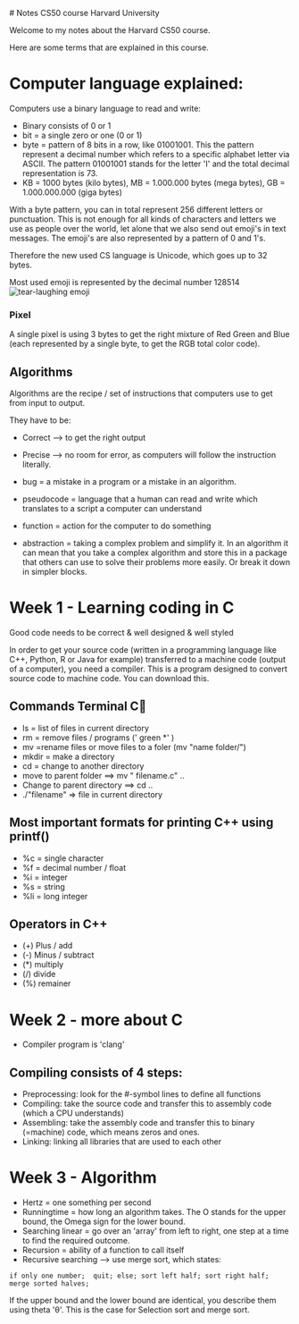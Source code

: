 ﻿﻿﻿﻿﻿﻿﻿# ﻿﻿﻿﻿﻿﻿﻿﻿﻿﻿﻿﻿﻿﻿Notes CS50 course Harvard University﻿Welcome to my notes about the Harvard CS50 course. Here are some terms that are explained in this course.  # Computer language explained:Computers use a binary language to read and write: - Binary consists of 0 or 1- bit = a single zero or one (0 or 1)- byte = pattern of 8 bits in a row, like 01001001. This the pattern represent a decimal number which refers to a specific alphabet letter via ASCII. The pattern 01001001 stands for the letter 'I' and the total decimal representation is 73. - KB = 1000 bytes (kilo bytes), MB = 1.000.000 bytes (mega bytes), GB = 1.000.000.000 (giga bytes)With a byte pattern, you can in total represent 256 different letters or punctuation. This is not enough for all kinds of characters and letters we use as people over the world, let alone that we also send out emoji's in text messages. The emoji's are also represented by a pattern of 0 and 1's. Therefore the new used CS language is Unicode, which goes up to 32 bytes. Most used emoji is represented by the decimal number 128514![tear-laughing emoji](https://i.pinimg.com/originals/c7/5d/52/c75d524d2bd561a23d5bf0cc2688ad48.png)### PixelA single pixel is using 3 bytes to get the right mixture of Red Green and Blue (each represented by a single byte, to get the RGB total color code).## AlgorithmsAlgorithms are the recipe / set of instructions that computers use to get from input to output. They have to be: - Correct --> to get the right output- Precise --> no room for error, as computers will follow the instruction literally.- bug = a mistake in a program  or a mistake in an algorithm. - pseudocode = language that a human can read and write which translates to a script a computer can understand- function = action for the computer to do something- abstraction = taking a complex problem and simplify it. In an algorithm it can mean that you take a complex algorithm and store this in a package that others can use to solve their problems more easily. Or break it down in simpler blocks.# Week 1 - Learning coding in CGood code needs to be correct & well designed & well styledIn order to get your source code (written in a programming language like C++, Python, R or Java for example) transferred to a machine code (output of a computer), you need a compiler. This is a program designed to convert source code to machine code. You can download this. ## Commands Terminal C- ls = list of files in current directory- rm = remove files / programs (' green *' ) - mv =rename files or move files to a foler (mv "name folder/")- mkdir = make a directory- cd = change to another directory- move to parent folder ==> mv " filename.c"  ..- Change to parent directory ==> cd ..- ./"filename"  => file in current directory## Most important formats for printing C++ using printf()- %c = single character- %f = decimal number / float- %i = integer- %s = string- %li = long integer## Operators in C++- (+)  Plus  / add- (-) Minus / subtract- (*) multiply- (/)  divide- (%) remainer# Week 2 - more about C- Compiler program is 'clang' ## Compiling consists of 4 steps:- Preprocessing: look for the #-symbol lines to define all functions- Compiling: take the source code and transfer this to assembly code (which a CPU understands)- Assembling: take the assembly code and transfer this to binary (=machine) code, which means zeros and ones. - Linking: linking all libraries that are used to each other# Week 3 - Algorithm- Hertz = one something per second- Runningtime = how long an algorithm takes. The O stands for the upper bound, the Omega sign for the lower bound. - Searching linear = go over an 'array' from left to right, one step at a time to find the required outcome. - Recursion = ability of a function to call itself- Recursive searching --> use merge sort, which states:`if only one number; quit;else;sort left half;sort right half;merge sorted halves;`If the upper bound and the lower bound are identical, you describe them using theta 'θ'. This is the case for Selection sort and merge sort. 